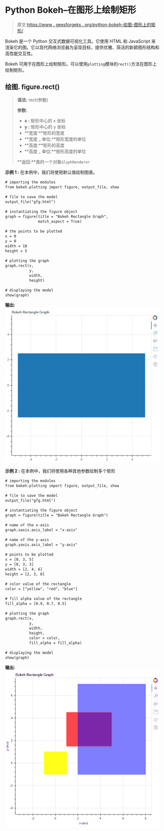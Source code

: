 # Python Bokeh–在图形上绘制矩形

> 原文:[https://www . geesforgeks . org/python-bokeh-绘图-图形上的矩形/](https://www.geeksforgeeks.org/python-bokeh-plotting-rectangles-on-a-graph/)

Bokeh 是一个 Python 交互式数据可视化工具。它使用 HTML 和 JavaScript 来渲染它的图。它以现代网络浏览器为呈现目标，提供优雅、简洁的新颖图形结构和高性能交互性。

Bokeh 可用于在图形上绘制矩形。可以使用`plotting`模块的`rect()`方法在图形上绘制矩形。

## 绘图. figure.rect()

> **语法:** rect(参数)
> 
> **参数:**
> 
> *   **x :** 矩形中心的 x 坐标
> *   **y :** 矩形中心的 y 坐标
> *   **宽度:**矩形的宽度
> *   **宽度 _ 单位:**矩形宽度的单位
> *   **高度:**矩形的高度
> *   **高度 _ 单位:**矩形高度的单位
> 
> **返回:**类的一个对象`GlyphRenderer`

**示例 1 :** 在本例中，我们将使用默认值绘制图表。

```
# importing the modules
from bokeh.plotting import figure, output_file, show

# file to save the model
output_file("gfg.html")

# instantiating the figure object
graph = figure(title = "Bokeh Rectangle Graph",
               match_aspect = True)

# the points to be plotted
x = 0
y = 0
width = 10
height = 5

# plotting the graph
graph.rect(x,
           y,
           width,
           height)

# displaying the model
show(graph)
```

**输出:**
![](img/697cf0e70bcaddbdc8af1a70d6e3c976.png)

**示例 2 :** 在本例中，我们将使用各种其他参数绘制多个矩形

```
# importing the modules 
from bokeh.plotting import figure, output_file, show 

# file to save the model 
output_file("gfg.html") 

# instantiating the figure object 
graph = figure(title = "Bokeh Rectangle Graph") 

# name of the x-axis 
graph.xaxis.axis_label = "x-axis"

# name of the y-axis 
graph.yaxis.axis_label = "y-axis"

# points to be plotted
x = [0, 3, 5]
y = [0, 3, 3]
width = [2, 4, 6]
height = [2, 3, 8]

# color value of the rectangle
color = ["yellow", "red", "blue"]

# fill alpha value of the rectangle
fill_alpha = [0.9, 0.7, 0.5]

# plotting the graph 
graph.rect(x,
           y,
           width,
           height,
           color = color,
           fill_alpha = fill_alpha) 

# displaying the model 
show(graph)
```

**输出:**
![](img/40c4eb2fa4e73d9106fab9fb1f11f94c.png)